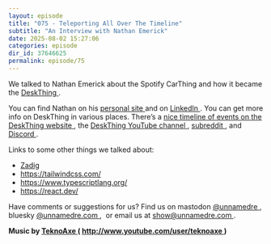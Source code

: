 ```yaml
---
layout: episode
title: "075 - Teleporting All Over The Timeline"
subtitle: "An Interview with Nathan Emerick"
date: 2025-08-02 15:27:06
categories: episode
dir_id: 37646625
permalink: episode/75
---
```

<p>
 We talked to Nathan Emerick about the Spotify CarThing and how it became the
 <a href="https://deskthing.app/about">
  DeskThing
 </a>
 .
</p>
<p>
 You can find Nathan on his
 <a href="https://itsriprod.com">
  personal site
 </a>
 and on
 <a href="http://linkedin.com/in/nathan-emerick">
  LinkedIn
 </a>
 . You can get more info on DeskThing in various places. There’s a
 <a href="https://deskthing.app/showcase/when">
  nice timeline of events on the DeskThing website
 </a>
 , the
 <a href="https://www.youtube.com/@deskthing">
  DeskThing YouTube channel
 </a>
 ,
 <a href="https://www.reddit.com/r/DeskThing/">
  subreddit
 </a>
 , and
 <a href="https://deskthing.app/discord">
  Discord
 </a>
 .
</p>
<p>
 Links to some other things we talked about:
</p>
<ul>
 <li dir="ltr">
  <a href="https://zadig.akeo.ie/">
   Zadig
  </a>
 </li>
 <li dir="ltr">
  <a href="https://tailwindcss.com/">
   https://tailwindcss.com/
  </a>
 </li>
 <li dir="ltr">
  <a href="https://www.typescriptlang.org/">
   https://www.typescriptlang.org/
  </a>
 </li>
 <li dir="ltr">
  <a href="https://react.dev/">
   https://react.dev/
  </a>
 </li>
</ul>
<p>
 Have comments or suggestions for us? Find us on mastodon
 <a href="https://infosec.exchange/@unnamedre">
  @unnamedre
 </a>
 , bluesky
 <a href="https://bsky.app/profile/unnamedre.com">
  @unnamedre.com
 </a>
 ,  or email us at
 <a href="mailto:show@unnamedre.com">
  show@unnamedre.com
 </a>
 .
</p>
<p>
 <strong id="docs-internal-guid-f0490b92-7fff-4483-f064-3e3a7222fd6e">
  Music by
  <a href="http://www.teknoaxe.com">
   TeknoAxe
  </a>
  (
  <a href="http://www.youtube.com/user/teknoaxe">
   http://www.youtube.com/user/teknoaxe
  </a>
  )
 </strong>
</p>

